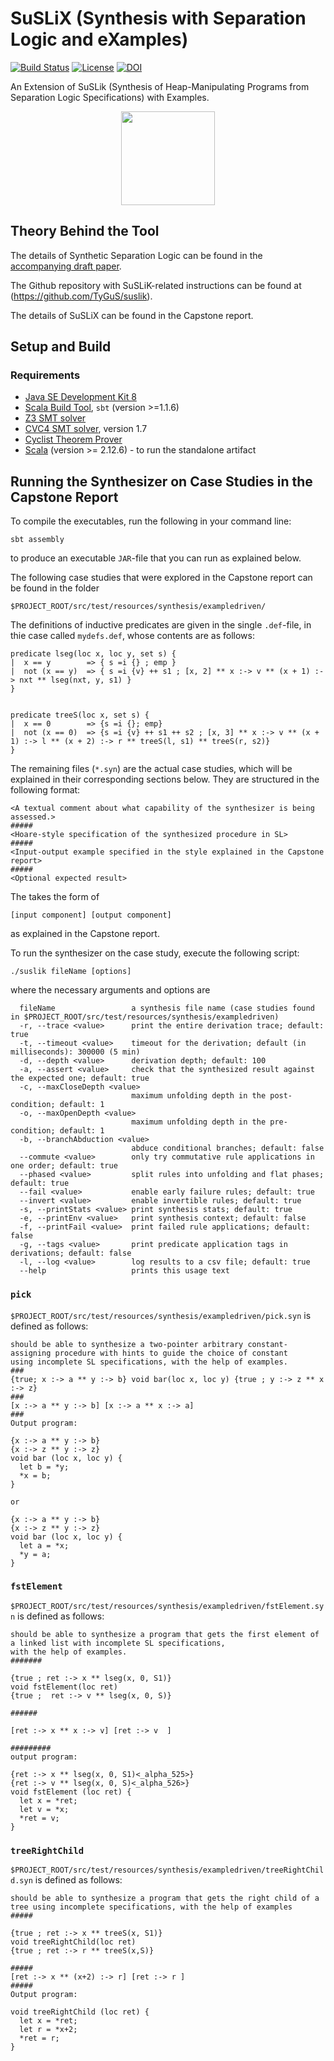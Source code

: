 # SuSLiX (Synthesis with Separation Logic and eXamples)

[![Build Status](https://travis-ci.org/TyGuS/suslik.svg?branch=master)](https://travis-ci.org/TyGuS/suslik)
[![License](https://img.shields.io/badge/License-BSD%202--Clause-orange.svg)](https://raw.githubusercontent.com/TyGuS/suslik/master/LICENSE)
[![DOI](https://zenodo.org/badge/101061595.svg)](https://zenodo.org/badge/latestdoi/101061595)

An Extension of SuSLik (Synthesis of Heap-Manipulating Programs from Separation Logic
Specifications) with Examples.

<p align="center">
  <a href = "http://comcom.csail.mit.edu/comcom/#SuSLik"><img src="https://github.com/TyGuS/suslik/blob/master/misc/suslik-logo.png" width="150" height="150"></a>
  </p>



## Theory Behind the Tool

The details of Synthetic Separation Logic can be found in the
[accompanying draft paper](https://arxiv.org/pdf/1807.07022.pdf).

The Github repository with SuSLiK-related instructions can be found at (https://github.com/TyGuS/suslik).

The details of SuSLiX can be found in the Capstone report.

## Setup and Build

### Requirements 

* [Java SE Development Kit 8](http://www.oracle.com/technetwork/java/javase/downloads/jdk8-downloads-2133151.html)
* [Scala Build Tool](https://www.scala-sbt.org/), `sbt` (version >=1.1.6)
* [Z3 SMT solver](https://github.com/Z3Prover/z3)
* [CVC4 SMT solver](https://cvc4.github.io/), version 1.7
* [Cyclist Theorem Prover](http://www.cyclist-prover.org/installation)
* [Scala](https://www.scala-lang.org/download/) (version >= 2.12.6) - to run the standalone artifact

## Running the Synthesizer on Case Studies in the Capstone Report

To compile the executables, run the following in your command line:

```
sbt assembly
```

to produce an executable `JAR`-file that you can run as explained below.

The following case studies that were explored in the Capstone report can be found in the folder

`$PROJECT_ROOT/src/test/resources/synthesis/exampledriven/`

The definitions of inductive predicates are given in the single `.def`-file, in thie case called `mydefs.def`, whose contents are as follows:

```
predicate lseg(loc x, loc y, set s) {
|  x == y        => { s =i {} ; emp }
|  not (x == y)  => { s =i {v} ++ s1 ; [x, 2] ** x :-> v ** (x + 1) :-> nxt ** lseg(nxt, y, s1) }
}


predicate treeS(loc x, set s) {
|  x == 0        => {s =i {}; emp}
|  not (x == 0)  => {s =i {v} ++ s1 ++ s2 ; [x, 3] ** x :-> v ** (x + 1) :-> l ** (x + 2) :-> r ** treeS(l, s1) ** treeS(r, s2)}
}
```

The remaining files (`*.syn`) are the actual case studies, which will be explained in their corresponding sections below. They are structured in the following format:


```
<A textual comment about what capability of the synthesizer is being assessed.>
#####
<Hoare-style specification of the synthesized procedure in SL>
#####
<Input-output example specified in the style explained in the Capstone report>
#####
<Optional expected result>
```

The <input-output example> takes the form of

```
[input component] [output component]
```
as explained in the Capstone report.


To run the synthesizer on the case study, execute the following script:

```
./suslik fileName [options]
```

where the necessary arguments and options are

```
  fileName                 a synthesis file name (case studies found in $PROJECT_ROOT/src/test/resources/synthesis/exampledriven)
  -r, --trace <value>      print the entire derivation trace; default: true
  -t, --timeout <value>    timeout for the derivation; default (in milliseconds): 300000 (5 min)
  -d, --depth <value>      derivation depth; default: 100
  -a, --assert <value>     check that the synthesized result against the expected one; default: true
  -c, --maxCloseDepth <value>
                           maximum unfolding depth in the post-condition; default: 1
  -o, --maxOpenDepth <value>
                           maximum unfolding depth in the pre-condition; default: 1
  -b, --branchAbduction <value>
                           abduce conditional branches; default: false
  --commute <value>        only try commutative rule applications in one order; default: true
  --phased <value>         split rules into unfolding and flat phases; default: true
  --fail <value>           enable early failure rules; default: true
  --invert <value>         enable invertible rules; default: true
  -s, --printStats <value> print synthesis stats; default: true
  -e, --printEnv <value>   print synthesis context; default: false
  -f, --printFail <value>  print failed rule applications; default: false
  -g, --tags <value>       print predicate application tags in derivations; default: false
  -l, --log <value>        log results to a csv file; default: true
  --help                   prints this usage text

```

### `pick`
`$PROJECT_ROOT/src/test/resources/synthesis/exampledriven/pick.syn` is defined as follows:

```
should be able to synthesize a two-pointer arbitrary constant-assigning procedure with hints to guide the choice of constant
using incomplete SL specifications, with the help of examples.
###
{true; x :-> a ** y :-> b} void bar(loc x, loc y) {true ; y :-> z ** x :-> z}
###
[x :-> a ** y :-> b] [x :-> a ** x :-> a]
###
Output program:

{x :-> a ** y :-> b}
{x :-> z ** y :-> z}
void bar (loc x, loc y) {
  let b = *y;
  *x = b;
}

or

{x :-> a ** y :-> b}
{x :-> z ** y :-> z}
void bar (loc x, loc y) {
  let a = *x;
  *y = a;
}
```
### `fstElement`
`$PROJECT_ROOT/src/test/resources/synthesis/exampledriven/fstElement.syn` is defined as follows:

```
should be able to synthesize a program that gets the first element of a linked list with incomplete SL specifications,
with the help of examples.
#######

{true ; ret :-> x ** lseg(x, 0, S1)}
void fstElement(loc ret)
{true ;  ret :-> v ** lseg(x, 0, S)}

######

[ret :-> x ** x :-> v] [ret :-> v  ]

#########
output program:

{ret :-> x ** lseg(x, 0, S1)<_alpha_525>}
{ret :-> v ** lseg(x, 0, S)<_alpha_526>}
void fstElement (loc ret) {
  let x = *ret;
  let v = *x;
  *ret = v;
}
```

### `treeRightChild`

`$PROJECT_ROOT/src/test/resources/synthesis/exampledriven/treeRightChild.syn` is defined as follows:

```
should be able to synthesize a program that gets the right child of a tree using incomplete specifications, with the help of examples
#####

{true ; ret :-> x ** treeS(x, S1)}
void treeRightChild(loc ret)
{true ; ret :-> r ** treeS(x,S)}

#####
[ret :-> x ** (x+2) :-> r] [ret :-> r ]
#####
Output program:

void treeRightChild (loc ret) {
  let x = *ret;
  let r = *x+2;
  *ret = r;
}
```